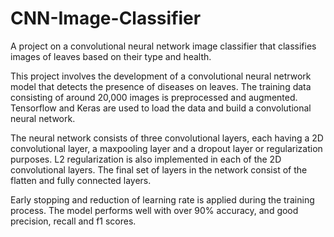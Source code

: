 # CNN-Image-Classifier
A project on a convolutional neural network image classifier that classifies images of leaves based on their type and health.

This project involves the development of a convolutional neural netrwork model that detects the presence of diseases on leaves. The training data consisting of around 20,000 images is preprocessed and augmented. Tensorflow and Keras are used to load the data and build a convolutional neural network.

The neural network consists of three convolutional layers, each having a 2D convolutional layer, a maxpooling layer and a dropout layer or regularization purposes. L2 regularization is also implemented in each of the 2D convolutional layers. The final set of layers in the network consist of the flatten and fully connected layers.

Early stopping and reduction of learning rate is applied during the training process. The model performs well with over 90% accuracy, and good precision, recall and f1 scores.
